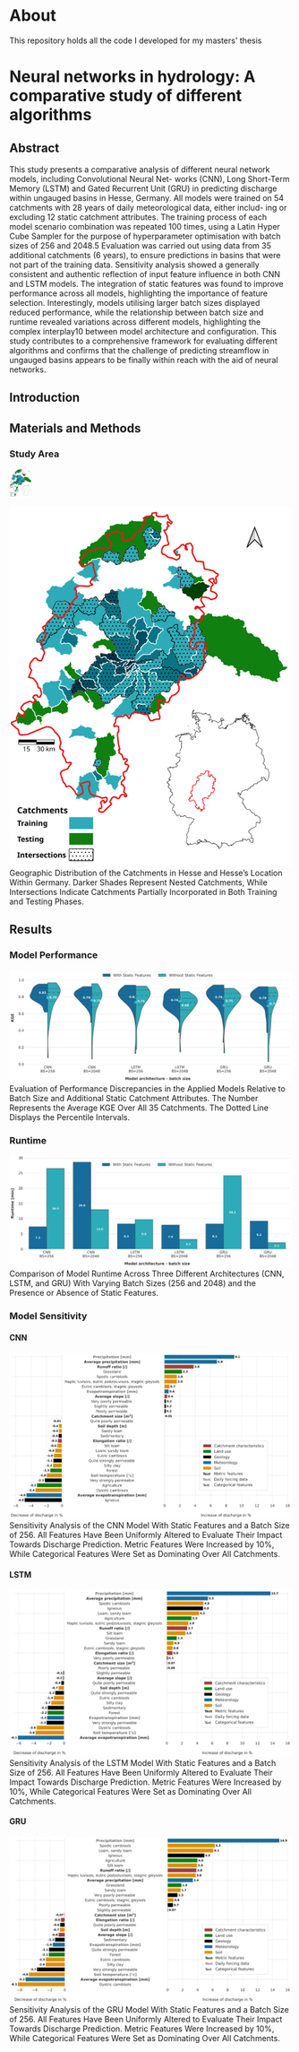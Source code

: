 # About

This repository holds all the code I developed for my masters' thesis

# Neural networks in hydrology: A comparative study of different algorithms

## Abstract

This study presents a comparative analysis of different neural network models, including Convolutional Neural Net-
works (CNN), Long Short-Term Memory (LSTM) and Gated Recurrent Unit (GRU) in predicting discharge within ungauged
basins in Hesse, Germany. All models were trained on 54 catchments with 28 years of daily meteorological data, either includ-
ing or excluding 12 static catchment attributes. The training process of each model scenario combination was repeated 100
times, using a Latin Hyper Cube Sampler for the purpose of hyperparameter optimisation with batch sizes of 256 and 2048.5
Evaluation was carried out using data from 35 additional catchments (6 years), to ensure predictions in basins that were not part
of the training data. Sensitivity analysis showed a generally consistent and authentic reflection of input feature influence in both
CNN and LSTM models. The integration of static features was found to improve performance across all models, highlighting
the importance of feature selection. Interestingly, models utilising larger batch sizes displayed reduced performance, while the
relationship between batch size and runtime revealed variations across different models, highlighting the complex interplay10
between model architecture and configuration. This study contributes to a comprehensive framework for evaluating different
algorithms and confirms that the challenge of predicting streamflow in ungauged basins appears to be finally within reach with
the aid of neural networks.

## Introduction

## Materials and Methods
### Study Area
<img src="https://github.com/MaxWeissenborn/Neural-networks-in-hydrology-A-comparative-study-of-different-algorithms/blob/main/fig01.png" width="40">

![fig01.png](https://github.com/MaxWeissenborn/Neural-networks-in-hydrology-A-comparative-study-of-different-algorithms/blob/main/fig01.png?raw=true)
Geographic Distribution of the Catchments in Hesse and Hesse’s Location Within Germany. Darker Shades Represent Nested
Catchments, While Intersections Indicate Catchments Partially Incorporated in Both Training and Testing Phases.

## Results
### Model Performance
![fig05.png](https://github.com/MaxWeissenborn/Neural-networks-in-hydrology-A-comparative-study-of-different-algorithms/blob/main/fig05.png?raw=true)
Evaluation of Performance Discrepancies in the Applied Models Relative to Batch Size and Additional Static Catchment Attributes.
The Number Represents the Average KGE Over All 35 Catchments. The Dotted Line Displays the Percentile Intervals.

### Runtime
![fig06.png](https://github.com/MaxWeissenborn/Neural-networks-in-hydrology-A-comparative-study-of-different-algorithms/blob/main/fig06.png?raw=true)
Comparison of Model Runtime Across Three Different Architectures (CNN, LSTM, and GRU) With Varying Batch Sizes (256
and 2048) and the Presence or Absence of Static Features.

### Model Sensitivity
#### CNN
![fig07.png](https://github.com/MaxWeissenborn/Neural-networks-in-hydrology-A-comparative-study-of-different-algorithms/blob/main/fig07.png?raw=true)
Sensitivity Analysis of the CNN Model With Static Features and a Batch Size of 256. All Features Have Been Uniformly Altered
to Evaluate Their Impact Towards Discharge Prediction. Metric Features Were Increased by 10%, While Categorical Features Were Set as
Dominating Over All Catchments.

#### LSTM 
![fig08.png](https://github.com/MaxWeissenborn/Neural-networks-in-hydrology-A-comparative-study-of-different-algorithms/blob/main/fig08.png?raw=true)
Sensitivity Analysis of the LSTM Model With Static Features and a Batch Size of 256. All Features Have Been Uniformly Altered
to Evaluate Their Impact Towards Discharge Prediction. Metric Features Were Increased by 10%, While Categorical Features Were Set as
Dominating Over All Catchments.


#### GRU
![fig09.png](https://github.com/MaxWeissenborn/Neural-networks-in-hydrology-A-comparative-study-of-different-algorithms/blob/main/fig09.png?raw=true)
Sensitivity Analysis of the GRU Model With Static Features and a Batch Size of 256. All Features Have Been Uniformly Altered
to Evaluate Their Impact Towards Discharge Prediction. Metric Features Were Increased by 10%, While Categorical Features Were Set as
Dominating Over All Catchments.
